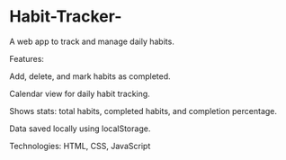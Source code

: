 # Habit-Tracker-

A web app to track and manage daily habits.

Features:

Add, delete, and mark habits as completed.

Calendar view for daily habit tracking.

Shows stats: total habits, completed habits, and completion percentage.

Data saved locally using localStorage.

Technologies: HTML, CSS, JavaScript
